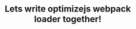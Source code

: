 ---
title: Lets write optimizejs webpack loader together!
published: 2016-10-31T22:30:00.001-07:00
layout: post.hbs
keywords: webpack, optimizejs
description: Writing webpack loader is easy. Lets see how it's done. Optimizejs is a good use case.  
---